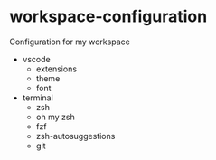 # workspace-configuration

Configuration for my workspace

- vscode
  - extensions
  - theme
  - font
- terminal
  - zsh
  - oh my zsh
  - fzf
  - zsh-autosuggestions
  - git